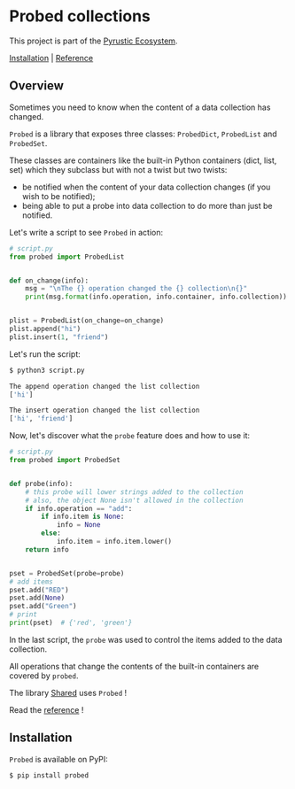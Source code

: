 # Probed collections

This project is part of the [Pyrustic Ecosystem](https://pyrustic.github.io).

<!-- Quick Links -->
[Installation](#installation) | [Reference](https://github.com/pyrustic/probed/tree/master/docs/reference#readme)

## Overview
Sometimes you need to know when the content of a data collection has changed.

`Probed` is a library that exposes three classes: `ProbedDict`, `ProbedList` and `ProbedSet`.

These classes are containers like the built-in Python containers (dict, list, set) which they subclass but with not a twist but two twists:

- be notified when the content of your data collection changes (if you wish to be notified);
- being able to put a probe into data collection to do more than just be notified.

Let's write a script to see `Probed` in action:

```python
# script.py
from probed import ProbedList


def on_change(info):
    msg = "\nThe {} operation changed the {} collection\n{}"
    print(msg.format(info.operation, info.container, info.collection))


plist = ProbedList(on_change=on_change)
plist.append("hi")
plist.insert(1, "friend")

```

Let's run the script:

```bash
$ python3 script.py

The append operation changed the list collection
['hi']

The insert operation changed the list collection
['hi', 'friend']
```

Now, let's discover what the `probe` feature does and how to use it:

```python
# script.py
from probed import ProbedSet


def probe(info):
    # this probe will lower strings added to the collection
    # also, the object None isn't allowed in the collection
    if info.operation == "add":
        if info.item is None:
            info = None
        else:
            info.item = info.item.lower()
    return info


pset = ProbedSet(probe=probe)
# add items
pset.add("RED")
pset.add(None)
pset.add("Green")
# print
print(pset)  # {'red', 'green'}

```

In the last script, the `probe` was used to control the items added to the data collection.

All operations that change the contents of the built-in containers are covered by `probed`.

The library [Shared](https://github.com/pyrustic/shared) uses `Probed` !


Read the [reference](https://github.com/pyrustic/probed/tree/master/docs/reference#readme) !
## Installation

`Probed` is available on PyPI:

```bash
$ pip install probed
```



